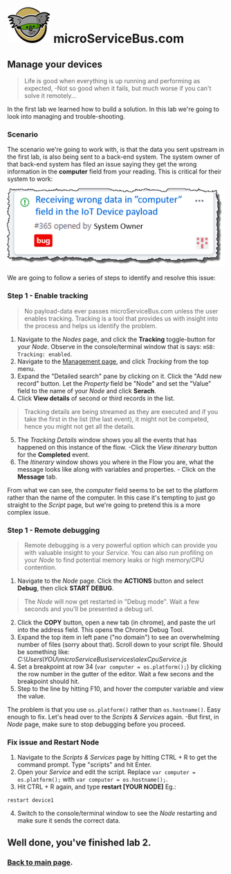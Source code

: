 # <img src="./img/msb-logo.png" alt="Node.js" /> microServiceBus.com 

## Manage your devices
>Life is good when everything is up running and performing as expected, -Not so good when it fails, but much worse if you can't solve it remotely...

In the first lab we learned how to build a solution. In this lab we're going to look into managing and trouble-shooting.

### Scenario
The scenario we're going to work with, is that the data you sent upstream in the first lab, is also being sent to a back-end system. The system owner of that back-end system has filed an issue saying they get the wrong information in the **computer** field from your reading. This is critical for their system to work:

<img src="./img/manageyourdevices1.png" alt="Drawing"/>

We are going to follow a series of steps to identify and resolve this issue: 

### Step 1 - Enable tracking
>No payload-data ever passes microServiceBus.com unless the user enables tracking. Tracking is a tool that provides us with insight into the process and helps us identify the problem.

1. Navigate to the *Nodes* page, and click the **Tracking** toggle-button for your *Node*. Observe in the console/terminal window that is says:  ```mSB: Tracking: enabled```.
2. Navigate to the [Management page](https://microservicebus.com/Instrumentation), and click *Tracking* from the top menu.
3. Expand the "Detailed search" pane by clicking on it. Click the "Add new record" button. Let the *Property* field be "Node" and set the "Value" field to the name of your *Node* and click **Serach**.
4. Click **View details** of second or third records in the list.
>Tracking details are being streamed as they are executed and if you take the first in the list (the last event), it might not be competed, hence you might not get all the details.
5. The *Tracking Details* window shows you all the events that has happened on this instance of the flow. -Click the *View itinerary* button for the **Completed** event.
6. The *Itinerary* window shows you where in the Flow you are, what the message looks like along with variables and properties. - Click on the **Message** tab.

From what we can see, the *computer* field seems to be set to the platform rather than the name of the computer. In this case it's tempting to just go straight to the *Script* page, but we're going to pretend this is a more complex issue.

### Step 1 - Remote debugging
>Remote debugging is a very powerful option which can provide you with valuable insight to your *Service*. You can also run profiling on your *Node* to find potential memory leaks or high memory/CPU contention.

1. Navigate to the *Node* page. Click the **ACTIONS** button and select **Debug**, then click **START DEBUG**.
>The *Node* will now get restarted in "Debug mode". Wait a few seconds and you'll be presented a debug url.
2. Click the **COPY** button, open a new tab (in chrome), and paste the url into the address field. This opens the Chrome Debug Tool.
3. Expand the top item in left pane ("no domain") to see an overwhelming number of files (sorry about that). Scroll down to your script file. Should be something like: *C:\Users\YOU\microServiceBus\services\alexCpuService.js*
4. Set a breakpoint at row 34 (```var computer = os.platform();```) by clicking the row number in the gutter of the editor. Wait a few secons and the breakpoint should hit.
5. Step to the line by hitting F10, and hover the computer variable and view the value.

The problem is that you use ```os.platform()``` rather than ```os.hostname()```. Easy enough to fix. Let's head over to the *Scripts & Services* again. -But first, in *Node* page, make sure to stop debugging before you proceed. 

### Fix issue and Restart Node
1. Navigate to the *Scripts & Services* page by hitting CTRL + R to get the command prompt. Type "scripts" and hit Enter. 
2. Open your *Service* and edit the script. Replace ```var computer = os.platform();``` with ```var computer = os.hostname();```.
3. Hit CTRL + R again, and type **restart [YOUR NODE]** Eg.:
```
restart device1
```
4. Switch to the console/terminal window to see the *Node* restarting and make sure it sends the correct data.

## Well done, you've finished lab 2.

### [Back to main page](./README.md).